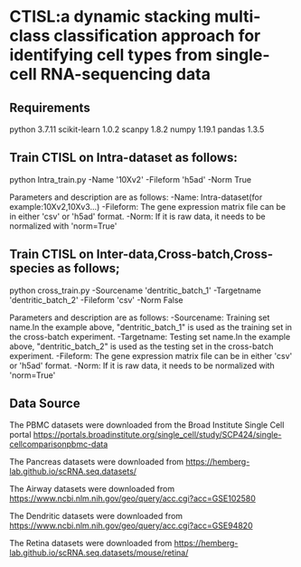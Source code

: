 # CTISL:a dynamic stacking multi-class classification approach for identifying cell types from single-cell RNA-sequencing data
## Requirements
python 3.7.11
scikit-learn 1.0.2
scanpy 1.8.2
numpy 1.19.1
pandas 1.3.5

## Train CTISL on Intra-dataset as follows:
 python Intra_train.py -Name '10Xv2' -Fileform 'h5ad' -Norm True
 
 Parameters and description are as follows:
 -Name: Intra-dataset(for example:10Xv2,10Xv3...)
 -Fileform: The gene expression matrix file can be in either 'csv' or 'h5ad' format.
 -Norm: If it is raw data, it needs to be normalized with 'norm=True'

## Train CTISL on Inter-data,Cross-batch,Cross-species as follows;
 python cross_train.py -Sourcename 'dentritic_batch_1' -Targetname 'dentritic_batch_2' -Fileform 'csv' -Norm False
 
 Parameters and description are as follows:
 -Sourcename: Training set name.In the example above, "dentritic_batch_1" is used as the training set in the cross-batch experiment.
 -Targetname: Testing set name.In the example above, "dentritic_batch_2" is used as the testing set in the cross-batch experiment.
 -Fileform: The gene expression matrix file can be in either 'csv' or 'h5ad' format. 
 -Norm: If it is raw data, it needs to be normalized with 'norm=True'
## Data Source

The PBMC datasets were downloaded from the Broad Institute Single Cell portal https://portals.broadinstitute.org/single_cell/study/SCP424/single-cellcomparisonpbmc-data

The Pancreas datasets were downloaded from https://hemberg-lab.github.io/scRNA.seq.datasets/

The Airway datasets were downloaded from https://www.ncbi.nlm.nih.gov/geo/query/acc.cgi?acc=GSE102580

The Dendritic datasets were downloaded from https://www.ncbi.nlm.nih.gov/geo/query/acc.cgi?acc=GSE94820

The Retina datasets were downloaded from https://hemberg-lab.github.io/scRNA.seq.datasets/mouse/retina/
